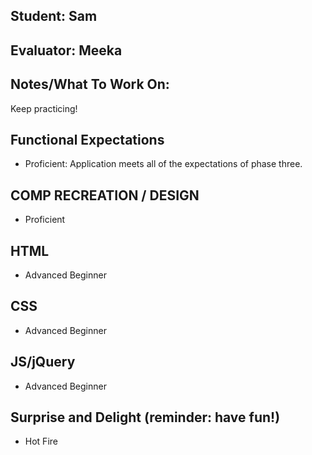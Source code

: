 ## Student: Sam 
## Evaluator: Meeka
## Notes/What To Work On:

Keep practicing!

## Functional Expectations
  
* Proficient: Application meets all of the expectations of phase three.

## COMP RECREATION / DESIGN
 
* Proficient  

## HTML
 
* Advanced Beginner  

## CSS
 
* Advanced Beginner

## JS/jQuery

* Advanced Beginner  

## Surprise and Delight (reminder: have fun!)

* Hot Fire  
